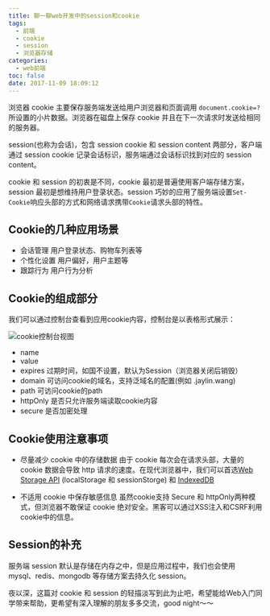 ```yaml
---
title: 聊一聊web开发中的session和cookie
tags:
  - 前端
  - cookie
  - session
  - 浏览器存储
categories:
  - web前端
toc: false
date: 2017-11-09 18:09:12
---
```


浏览器 cookie 主要保存服务端发送给用户浏览器和页面调用 `document.cookie=?` 所设置的小片数据。浏览器在磁盘上保存 cookie 并且在下一次请求时发送给相同的服务器。

session(也称为会话)，包含 session cookie 和 session content 两部分，客户端通过 session cookie 记录会话标识，服务端通过会话标识找到对应的 session content。

cookie 和 session 的初衷是不同，cookie 最初是普遍使用客户端存储方案，session 最初是想维持用户登录状态。session 巧妙的应用了服务端设置`Set-Cookie`响应头部的方式和网络请求携带`Cookie`请求头部的特性。

<!-- more -->

## Cookie的几种应用场景

- 会话管理
  用户登录状态、购物车列表等
- 个性化设置
  用户偏好，用户主题等
- 跟踪行为
  用户行为分析

## Cookie的组成部分

我们可以通过控制台查看到应用cookie内容，控制台是以表格形式展示：

![cookie控制台视图](http://jaylinwang.oss-cn-beijing.aliyuncs.com/2017/session-cookie-learn/console.png)

- name
- value
- expires
  过期时间，如国不设置，默认为Session（浏览器关闭后销毁）
- domain
  可访问cookie的域名，支持泛域名的配置(例如 .jaylin.wang)
- path
  可访问cookie的path
- httpOnly
  是否只允许服务端读取cookie内容
- secure
  是否加密处理

## Cookie使用注意事项

- 尽量减少 cookie 中的存储数据
  由于 cookie 每次会在请求头部，大量的 cookie 数据会导致 http 请求的速度。在现代浏览器中，我们可以首选[Web Storage API](https://developer.mozilla.org/en-US/docs/Web/API/Web_Storage_API) (localStorage 和 sessionStorge) 和 [IndexedDB](https://developer.mozilla.org/en-US/docs/Web/API/IndexedDB_API)

- 不适用 cookie 中保存敏感信息
  虽然cookie支持 Secure 和 httpOnly两种模式，但浏览器不敢保证 cookie 绝对安全。黑客可以通过XSS注入和CSRF利用cookie中的信息。

## Session的补充

  服务端 session 默认是存储在内存之中，但是应用过程中，我们也会使用 mysql、redis、mongodb 等存储方案去持久化 session。


夜以深，这篇对 cookie 和 session 的轻描淡写到此为止吧，希望能给Web入门同学带来帮助，更希望有深入理解的朋友多多交流，good night～～

